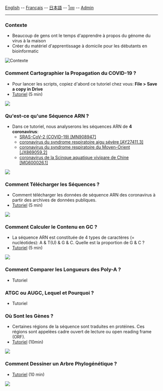 [English](../en/) -- [Français](../fr/) -- [日本語](../ja/) -- [ไทย](../th/) -- [Admin](../admin.md)

***

### Contexte

* Beaucoup de gens ont le temps d'apprendre à propos du génome du virus à la maison
* Créer du matériel d'apprentissage à domicile pour les débutants en bioinformatic

![Contexte](https://user-images.githubusercontent.com/4862919/78474337-132c4e00-776e-11ea-86da-6f09aaa1aef8.jpg)

### Comment Cartographier la Propagation du COVID-19 ?

* Pour lancer les scripts, copiez d'abord ce tutoriel chez vous: **File > Save a copy in Drive**
* [Tutoriel](https://colab.research.google.com/drive/1zBD5DzbK2Yz2-oPiFgWn8JTIfeFbs8UA) (5 min)

![](https://user-images.githubusercontent.com/4862919/78878771-20eb1780-7a7d-11ea-85da-71049fea984e.jpg)

### Qu'est-ce qu'une Séquence ARN ?
* Dans ce tutoriel, nous analyserons les séquences ARN de **4 coronavirus**:
  * [SRAS-CoV-2 (COVID-19) [MN908947]](https://www.ncbi.nlm.nih.gov/nuccore/MN908947)
  * [coronavirus du syndrome respiratoire aigu sévère [AY27411.3]](https://www.ncbi.nlm.nih.gov/nuccore/AY274119.3)
  * [coronavirus du syndrome respiratoire du Moyen-Orient [JX869059.2]](https://www.ncbi.nlm.nih.gov/nuccore/JX869059.2)
  * [coronavirus de la Scinque aquatique vivipare de Chine [MG600026.1]](https://www.ncbi.nlm.nih.gov/nuccore/MG600026.1)

![](https://user-images.githubusercontent.com/4862919/78664676-b4e2a500-78fe-11ea-82da-ade58ad0813c.jpg)

### Comment Télécharger les Séquences ?

* Comment télécharger les données de séquence ARN des coronavirus à partir des archives de données publiques.
* [Tutoriel](https://colab.research.google.com/drive/1fzwQZY71kBxUYevOSuTcOr-ozmdFtJz6) (5 min)

![](https://user-images.githubusercontent.com/4862919/78663059-b2328080-78fb-11ea-8b13-0f78289c9236.jpg)

### Comment Calculer le Contenu en GC ?

* La séquence ARN est constituée de 4 types de caractères (= nucléotides): A & T(U) & G & C. Quelle est la proportion de G & C ?
* [Tutoriel](https://colab.research.google.com/drive/1FF6af2lpa7_2gvE3TpThveq9zw7XARRt) (5 min)

![](https://user-images.githubusercontent.com/4862919/78663068-b52d7100-78fb-11ea-92c1-8e68a9377a81.jpg)

### Comment Comparer les Longueurs des Poly-A ?

* Tutoriel

### ATGC ou AUGC, Lequel et Pourquoi ?

* Tutoriel

### Où Sont les Gènes ?

* Certaines régions de la séquence sont traduites en protéines. Ces régions sont appelées cadre ouvert de lecture ou open reading frame (ORF).
* [Tutoriel](https://colab.research.google.com/drive/1wLQqviJUX5WVxJSFzTWoxila__I2wV2v) (10min)

![](https://user-images.githubusercontent.com/4862919/78889076-31a38980-7a8d-11ea-861c-9ab4c4026343.jpg)

### Comment Dessiner un Arbre Phylogénétique ?

* [Tutoriel](https://colab.research.google.com/drive/1gNeF1gBOgGruXweBL77qcOm6rjp1wxvA) (10 min)

![](https://user-images.githubusercontent.com/4862919/78868580-630c5d00-7a6d-11ea-92f3-f16dd7060dd1.jpg)
